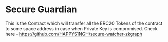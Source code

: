 # Secure Guardian

This is the Contract which will transfer all the ERC20 Tokens of the contract to some space address in case when Private Key is compromised.
Check here - https://github.com/HAPPYS1NGH/secure-watcher-zkgraph
